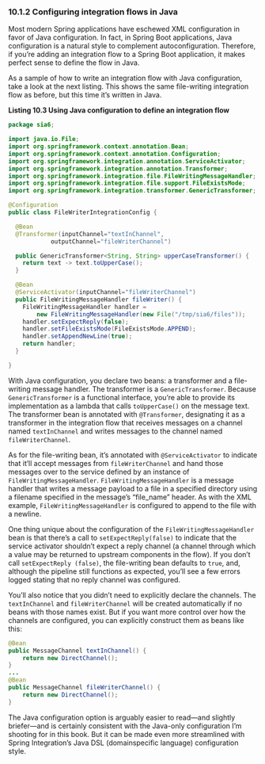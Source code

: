 ### 10.1.2 Configuring integration flows in Java

Most modern Spring applications have eschewed XML configuration in favor of Java configuration. In fact, in Spring Boot applications, Java configuration is a natural style to complement autoconfiguration. Therefore, if you’re adding an integration flow to a Spring Boot application, it makes perfect sense to define the flow in Java.

As a sample of how to write an integration flow with Java configuration, take a look at the next listing. This shows the same file-writing integration flow as before, but this time it’s written in Java.

**Listing 10.3 Using Java configuration to define an integration flow**
```java
package sia6;

import java.io.File;
import org.springframework.context.annotation.Bean;
import org.springframework.context.annotation.Configuration;
import org.springframework.integration.annotation.ServiceActivator;
import org.springframework.integration.annotation.Transformer;
import org.springframework.integration.file.FileWritingMessageHandler;
import org.springframework.integration.file.support.FileExistsMode;
import org.springframework.integration.transformer.GenericTransformer;

@Configuration
public class FileWriterIntegrationConfig {

  @Bean
  @Transformer(inputChannel="textInChannel",
            outputChannel="fileWriterChannel")

  public GenericTransformer<String, String> upperCaseTransformer() {
    return text -> text.toUpperCase();
  }

  @Bean
  @ServiceActivator(inputChannel="fileWriterChannel")
  public FileWritingMessageHandler fileWriter() {
    FileWritingMessageHandler handler =
        new FileWritingMessageHandler(new File("/tmp/sia6/files"));
    handler.setExpectReply(false);
    handler.setFileExistsMode(FileExistsMode.APPEND);
    handler.setAppendNewLine(true);
    return handler;
  }

}
```

With Java configuration, you declare two beans: a transformer and a file-writing message handler. The transformer is a `GenericTransformer`. Because `GenericTransformer` is a functional interface, you’re able to provide its implementation as a lambda that calls `toUpperCase()` on the message text. The transformer bean is annotated with `@Transformer`, designating it as a transformer in the integration flow that receives messages on a channel named `textInChannel` and writes messages to the channel named `fileWriterChannel`.

As for the file-writing bean, it’s annotated with `@ServiceActivator` to indicate that it’ll accept messages from `fileWriterChannel` and hand those messages over to the service defined by an instance of `FileWritingMessageHandler`. `FileWritingMessageHandler` is a message handler that writes a message payload to a file in a specified directory using a filename specified in the message’s “file_name” header. As with the XML example, `FileWritingMessageHandler` is configured to append to the file with a newline.

One thing unique about the configuration of the `FileWritingMessageHandler` bean is that there’s a call to `setExpectReply(false)` to indicate that the service activator shouldn’t expect a reply channel (a channel through which a value may be returned to upstream components in the flow). If you don’t call `setExpectReply (false)`, the file-writing bean defaults to `true`, and, although the pipeline still functions as expected, you’ll see a few errors logged stating that no reply channel was configured.

You’ll also notice that you didn’t need to explicitly declare the channels. The `textInChannel` and `fileWriterChannel` will be created automatically if no beans with those names exist. But if you want more control over how the channels are configured, you can explicitly construct them as beans like this:

```java
@Bean
public MessageChannel textInChannel() {
    return new DirectChannel();
}
...
@Bean
public MessageChannel fileWriterChannel() {
    return new DirectChannel();
}
```

The Java configuration option is arguably easier to read—and slightly briefer—and is certainly consistent with the Java-only configuration I’m shooting for in this book. But it can be made even more streamlined with Spring Integration’s Java DSL (domainspecific language) configuration style.

